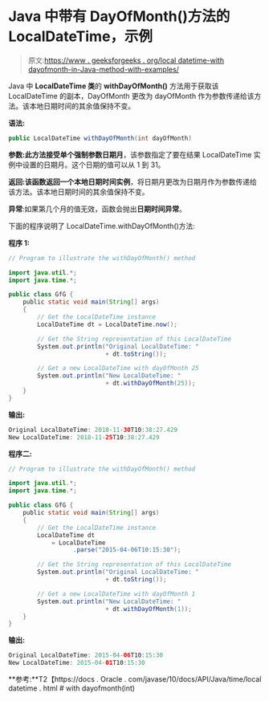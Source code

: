 # Java 中带有 DayOfMonth()方法的 LocalDateTime，示例

> 原文:[https://www . geeksforgeeks . org/local datetime-with dayofmonth-in-Java-method-with-examples/](https://www.geeksforgeeks.org/localdatetime-withdayofmonth-method-in-java-with-examples/)

Java 中 **LocalDateTime 类**的 **withDayOfMonth()** 方法用于获取该 LocalDateTime 的副本，DayOfMonth 更改为 dayOfMonth 作为参数传递给该方法。该本地日期时间的其余值保持不变。

**语法:**

```java
public LocalDateTime withDayOfMonth(int dayOfMonth)
```

**参数:**此方法接受单个强制参数**日期月**，该参数指定了要在结果 LocalDateTime 实例中设置的日期月。这个日期的值可以从 1 到 31。

**返回:**该函数返回一个**本地日期时间实例**，将日期月更改为日期月作为参数传递给该方法。该本地日期时间的其余值保持不变。

**异常**:如果第几个月的值无效，函数会抛出**日期时间异常**。

下面的程序说明了 LocalDateTime.withDayOfMonth()方法:

**程序 1:**

```java
// Program to illustrate the withDayOfMonth() method

import java.util.*;
import java.time.*;

public class GfG {
    public static void main(String[] args)
    {
        // Get the LocalDateTime instance
        LocalDateTime dt = LocalDateTime.now();

        // Get the String representation of this LocalDateTime
        System.out.println("Original LocalDateTime: "
                           + dt.toString());

        // Get a new LocalDateTime with dayOfMonth 25
        System.out.println("New LocalDateTime: "
                           + dt.withDayOfMonth(25));
    }
}
```

**输出:**

```java
Original LocalDateTime: 2018-11-30T10:38:27.429
New LocalDateTime: 2018-11-25T10:38:27.429

```

**程序二:**

```java
// Program to illustrate the withDayOfMonth() method

import java.util.*;
import java.time.*;

public class GfG {
    public static void main(String[] args)
    {
        // Get the LocalDateTime instance
        LocalDateTime dt
            = LocalDateTime
                  .parse("2015-04-06T10:15:30");

        // Get the String representation of this LocalDateTime
        System.out.println("Original LocalDateTime: "
                           + dt.toString());

        // Get a new LocalDateTime with dayOfMonth 1
        System.out.println("New LocalDateTime: "
                           + dt.withDayOfMonth(1));
    }
}
```

**输出:**

```java
Original LocalDateTime: 2015-04-06T10:15:30
New LocalDateTime: 2015-04-01T10:15:30

```

**参考:**T2【https://docs . Oracle . com/javase/10/docs/API/Java/time/local datetime . html # with dayofmonth(int)